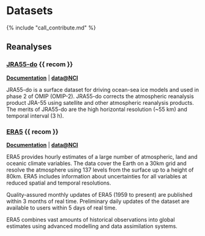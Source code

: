# Datasets

{% include "call_contribute.md" %}

## Reanalyses

### [JRA55-do]  {{ recom }}

[**Documentation**][JRA55-do-doc] |
[**data@NCI**][JRA55-do-NCI]

JRA55-do is a surface dataset for driving ocean-sea ice models and used in phase 2 of OMIP (OMIP-2). JRA55-do corrects the atmospheric reanalysis product JRA-55 using satellite and other atmospheric reanalysis products. The merits of JRA55-do are the high horizontal resolution (~55 km) and temporal interval (3 h).


### [ERA5]  {{ recom }}

[**Documentation**][ERA5-doc] |
[**data@NCI**][ERA5-NCI]

ERA5 provides hourly estimates of a large number of atmospheric, land and oceanic climate variables. The data cover the Earth on a 30km grid and resolve the atmosphere using 137 levels from the surface up to a height of 80km. ERA5 includes information about uncertainties for all variables at reduced spatial and temporal resolutions.

Quality-assured monthly updates of ERA5 (1959 to present) are published within 3 months of real time. Preliminary daily updates of the dataset are available to users within 5 days of real time.

ERA5 combines vast amounts of historical observations into global estimates using advanced modelling and data assimilation systems.

[JRA55-do]: https://climate.mri-jma.go.jp/pub/ocean/JRA55-do/
[JRA55-do-doc]: https://climate.mri-jma.go.jp/pub/ocean/JRA55-do/docs/v1_5-manual/User_manual_jra55_do_v1_5.pdf
[JRA55-do-NCI]: http://climate-cms.wikis.unsw.edu.au/JRA55-do

[ERA5]: https://www.ecmwf.int/en/forecasts/datasets/reanalysis-datasets/era5 
[ERA5-doc]: https://confluence.ecmwf.int/display/CKB/ERA5%3A+data+documentation
[ERA5-NCI]: https://opus.nci.org.au/display/ERA5/ERA5+Community+Home 